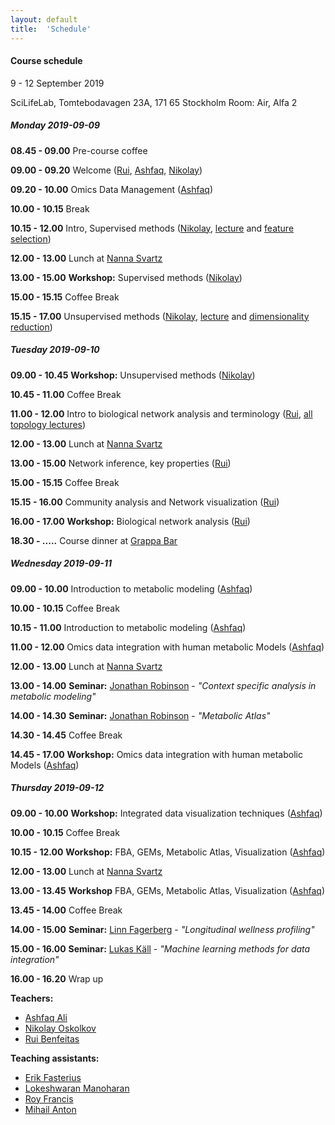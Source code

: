 ```yaml
---
layout: default
title:  'Schedule'
---
```

#### Course schedule

9 - 12 September 2019

SciLifeLab, Tomtebodavagen 23A, 171 65 Stockholm
Room: Air, Alfa 2



##### Monday 2019-09-09

**08.45 - 09.00** Pre-course coffee

**09.00 - 09.20** Welcome ([Rui][5], [Ashfaq][6], [Nikolay][7])

**09.20 - 10.00** Omics Data Management ([Ashfaq][6])

**10.00 - 10.15** Break

**10.15 - 12.00** Intro, Supervised methods ([Nikolay][7], [lecture][13] and [feature selection][15])

**12.00 - 13.00** Lunch at [Nanna Svartz][11] 

**13.00 - 15.00** **Workshop:** Supervised methods ([Nikolay][7])

**15.00 - 15.15** Coffee Break

**15.15 - 17.00** Unsupervised methods ([Nikolay][7], [lecture][14] and [dimensionality reduction][16])


##### Tuesday 2019-09-10

**09.00 - 10.45** **Workshop:** Unsupervised methods ([Nikolay][7])

**10.45 - 11.00** Coffee Break

**11.00 - 12.00** Intro to biological network analysis and terminology ([Rui][5], [all topology lectures][17])

**12.00 - 13.00** Lunch at [Nanna Svartz][11] 

**13.00 - 15.00** Network inference, key properties ([Rui][5])

**15.00 - 15.15** Coffee Break

**15.15 - 16.00** Community analysis and Network visualization ([Rui][5])

**16.00 - 17.00** **Workshop:** Biological network analysis ([Rui][5])

**18.30 - .....** Course dinner at [Grappa Bar][12]


##### Wednesday 2019-09-11

**09.00 - 10.00** Introduction to metabolic modeling ([Ashfaq][6])

**10.00 - 10.15** Coffee Break

**10.15 - 11.00** Introduction to metabolic modeling ([Ashfaq][6])

**11.00 - 12.00** Omics data integration with human metabolic Models ([Ashfaq][6])

**12.00 - 13.00** Lunch at [Nanna Svartz][11] 

**13.00 - 14.00** **Seminar:** [Jonathan Robinson][3] - *"Context specific analysis in metabolic modeling"*

**14.00 - 14.30** **Seminar:** [Jonathan Robinson][3] - *"Metabolic Atlas"*

**14.30 - 14.45** Coffee Break

**14.45 - 17.00** **Workshop:** Omics data integration with human metabolic Models ([Ashfaq][6])


##### Thursday 2019-09-12

**09.00 - 10.00** **Workshop:** Integrated data visualization techniques ([Ashfaq][6])

**10.00 - 10.15** Coffee Break

**10.15 - 12.00** **Workshop:** FBA, GEMs, Metabolic Atlas, Visualization ([Ashfaq][6])

**12.00 - 13.00** Lunch at [Nanna Svartz][11] 

**13.00 - 13.45** **Workshop**  FBA, GEMs, Metabolic Atlas, Visualization ([Ashfaq][6])

**13.45 - 14.00** Coffee Break

**14.00 - 15.00** **Seminar:** [Linn Fagerberg][1] - *"Longitudinal wellness profiling"*

**15.00 - 16.00** **Seminar:** [Lukas Käll][2] - *"Machine learning methods for data integration"*

**16.00 - 16.20** Wrap up

  
**Teachers:**
- [Ashfaq Ali][6]
- [Nikolay Oskolkov][7]
- [Rui Benfeitas][5]


**Teaching assistants:**
- [Erik Fasterius][8]
- [Lokeshwaran Manoharan][9]
- [Roy Francis][10]
- [Mihail Anton][4]


[1]: https://www.kth.se/kcap/the-kth-center-for-applied-precision-medicine-kcap-1.639039
[2]: http://kaell.org/
[3]: https://research.chalmers.se/en/person/jonrob
[4]: https://www.chalmers.se/en/staff/Pages/mihail-anton.aspx
[5]: https://nbis.se/about/staff/rui-benfeitas/
[6]: https://nbis.se/about/staff/ashfaq-ali/
[7]: https://nbis.se/about/staff/nikolay-oskolkov/
[8]: https://nbis.se/about/staff/erik-fasterius/
[9]: https://nbis.se/about/staff/lokeshwaran-manoharan/
[10]: https://nbis.se/about/staff/roy-francis/
[11]: https://restaurang-ns.ki.se/restaurang-nanna-svartz/
[12]: http://www.grappabar.nu/
[13]: session_ml/SupervisedOMICsIntegration/supervised_omics_integr_CLL.html
[14]: session_ml/UnsupervisedOMICsIntegration/UnsupervisedOMICsIntegration.html
[15]: session_ml/FeatureSelectionIntegrOMICs/RaukR_GeneralStats_FeatureSelection.html
[16]: session_ml/DimReductSingleCell/RaukR_GeneralStats_DimensionalityReduction.html
[17]: session_topology/Lecture_topology.pdf